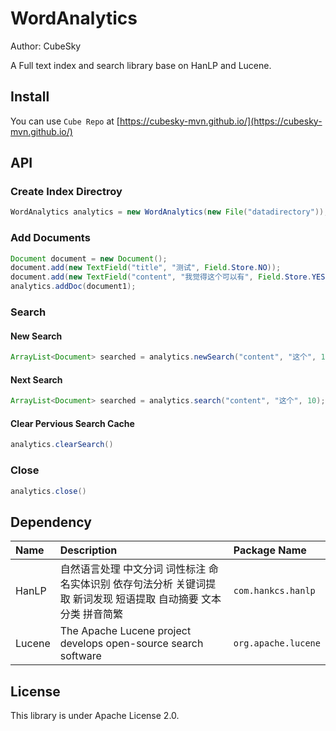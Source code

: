 # WordAnalytics

Author: CubeSky

A Full text index and search library base on HanLP and Lucene.

## Install

You can use `Cube Repo` at [https://cubesky-mvn.github.io/](https://cubesky-mvn.github.io/)

## API

### Create Index Directroy
```java
WordAnalytics analytics = new WordAnalytics(new File("datadirectory"));
```

### Add Documents
```java
Document document = new Document();
document.add(new TextField("title", "测试", Field.Store.NO));
document.add(new TextField("content", "我觉得这个可以有", Field.Store.YES));
analytics.addDoc(document1);
```

### Search
#### New Search
```java
ArrayList<Document> searched = analytics.newSearch("content", "这个", 10);
```

#### Next Search
```java
ArrayList<Document> searched = analytics.search("content", "这个", 10);
```

#### Clear Pervious Search Cache
```java
analytics.clearSearch()
```

### Close
```java
analytics.close()
```


## Dependency

| Name   | Description                                                                                               | Package Name        |
|:--     |:--                                                                                                        |:--                  |
| HanLP  | 自然语言处理 中文分词 词性标注 命名实体识别 依存句法分析 关键词提取 新词发现 短语提取 自动摘要 文本分类 拼音简繁  | `com.hankcs.hanlp`  |
| Lucene | The Apache Lucene project develops open-source search software                                             | `org.apache.lucene` |

## License

This library is under Apache License 2.0.